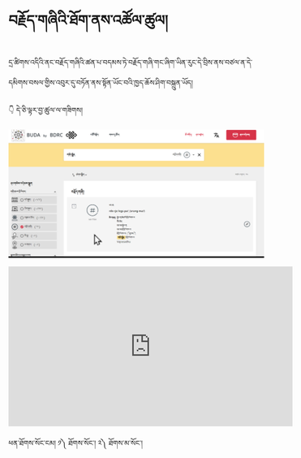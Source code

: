 # བརྗོད་གཞིའི་ཐོག་ནས་འཚོལ་ཚུལ།

དྲ་ཚིགས་འདིའི་ནང་བརྗོད་གཞིའི་ཚན་པ་བདམས་ཏེ་བརྗོད་གཞི་གང་ཞིག་ཡིན་རུང་དེ་བྲིས་ནས་བཙལ་ན་དེ་དམིགས་བསལ་གྱིས་འབུར་དུ་བཏོན་ནས་སྟོན་ཡོང་བའི་ཁྱད་ཆོས་ཤིག་བསྐྲུན་ཡོད།

👇 དེ་ཅི་ལྟར་བྱ་ཚུལ་ལ་གཟིགས།

![800](images/000009.png)

<p align="center">
<iframe width="560" height="315" src="https://www.youtube.com/embed/_ktZU7mcLI8" title="YouTube video player" frameborder="0" allow="accelerometer; autoplay; clipboard-write; encrypted-media; gyroscope; picture-in-picture" allowfullscreen></iframe>
</p>

ཕན་ཐོགས་སོང་ངམ། ༡༽ ཐོགས་སོང་། ༢༽ ཐོགས་མ་སོང་།
